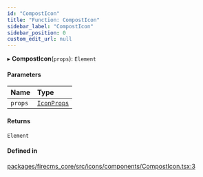```yaml
---
id: "CompostIcon"
title: "Function: CompostIcon"
sidebar_label: "CompostIcon"
sidebar_position: 0
custom_edit_url: null
---
```


▸ **CompostIcon**(`props`): `Element`

#### Parameters

| Name | Type |
| :------ | :------ |
| `props` | [`IconProps`](../types/IconProps.md) |

#### Returns

`Element`

#### Defined in

[packages/firecms_core/src/icons/components/CompostIcon.tsx:3](https://github.com/FireCMSco/firecms/blob/d45f3739/packages/firecms_core/src/icons/components/CompostIcon.tsx#L3)
